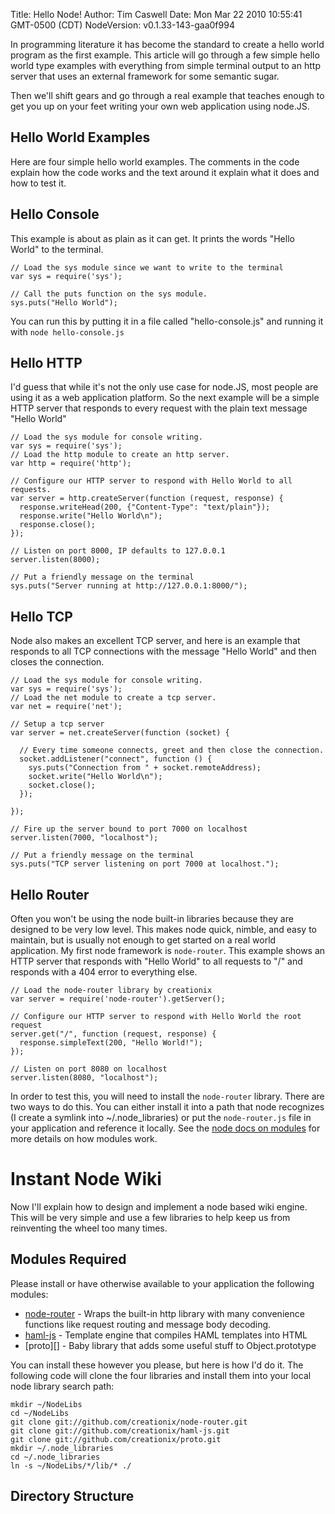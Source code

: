 Title: Hello Node!
Author: Tim Caswell
Date: Mon Mar 22 2010 10:55:41 GMT-0500 (CDT)
NodeVersion: v0.1.33-143-gaa0f994

In programming literature it has become the standard to create a hello world program as the first example.  This article will go through a few simple hello world type examples with everything from simple terminal output to an http server that uses an external framework for some semantic sugar.

Then we'll shift gears and go through a real example that teaches enough to get you up on your feet writing your own web application using node.JS.

## Hello World Examples

Here are four simple hello world examples. The comments in the code explain how the code works and the text around it explain what it does and how to test it.

## Hello Console

This example is about as plain as it can get. It prints the words "Hello World" to the terminal.

    // Load the sys module since we want to write to the terminal
    var sys = require('sys');

    // Call the puts function on the sys module.
    sys.puts("Hello World");

You can run this by putting it in a file called "hello-console.js" and running it with `node hello-console.js`

## Hello HTTP

I'd guess that while it's not the only use case for node.JS, most people are using it as a web application platform.  So the next example will be a simple HTTP server that responds to every request with the plain text message "Hello World"

    // Load the sys module for console writing.
    var sys = require('sys');
    // Load the http module to create an http server.
    var http = require('http');

    // Configure our HTTP server to respond with Hello World to all requests.
    var server = http.createServer(function (request, response) {
      response.writeHead(200, {"Content-Type": "text/plain"});
      response.write("Hello World\n");
      response.close();
    });

    // Listen on port 8000, IP defaults to 127.0.0.1
    server.listen(8000);

    // Put a friendly message on the terminal
    sys.puts("Server running at http://127.0.0.1:8000/");

## Hello TCP

Node also makes an excellent TCP server, and here is an example that responds to all TCP connections with the message "Hello World" and then closes the connection.

    // Load the sys module for console writing.
    var sys = require('sys');
    // Load the net module to create a tcp server.
    var net = require('net');

    // Setup a tcp server
    var server = net.createServer(function (socket) {
  
      // Every time someone connects, greet and then close the connection.
      socket.addListener("connect", function () {
        sys.puts("Connection from " + socket.remoteAddress);
        socket.write("Hello World\n");
        socket.close();
      });
  
    });

    // Fire up the server bound to port 7000 on localhost
    server.listen(7000, "localhost");

    // Put a friendly message on the terminal
    sys.puts("TCP server listening on port 7000 at localhost.");

## Hello Router

Often you won't be using the node built-in libraries because they are designed to be very low level.  This makes node quick, nimble, and easy to maintain, but is usually not enough to get started on a real world application.  My first node framework is `node-router`.  This example shows an HTTP server that responds with "Hello World" to all requests to "/" and responds with a 404 error to everything else.

    // Load the node-router library by creationix
    var server = require('node-router').getServer();

    // Configure our HTTP server to respond with Hello World the root request
    server.get("/", function (request, response) {
      response.simpleText(200, "Hello World!");
    });

    // Listen on port 8080 on localhost
    server.listen(8080, "localhost");

In order to test this, you will need to install the `node-router` library.  There are two ways to do this.  You can either install it into a path that node recognizes (I create a symlink into ~/.node_libraries) or put the `node-router.js` file in your application and reference it locally.  See the [node docs on modules][] for more details on how modules work.

# Instant Node Wiki

Now I'll explain how to design and implement a node based wiki engine.  This will be very simple and use a few libraries to help keep us from reinventing the wheel too many times.

## Modules Required

Please install or have otherwise available to your application the following modules:

 - [node-router][] - Wraps the built-in http library with many convenience functions like request routing and message body decoding.
 - [haml-js][] - Template engine that compiles HAML templates into HTML
 - [proto][] - Baby library that adds some useful stuff to Object.prototype

You can install these however you please, but here is how I'd do it.  The following code will clone the four libraries and install them into your local node library search path:

    mkdir ~/NodeLibs
    cd ~/NodeLibs
    git clone git://github.com/creationix/node-router.git
    git clone git://github.com/creationix/haml-js.git
    git clone git://github.com/creationix/proto.git
    mkdir ~/.node_libraries
    cd ~/.node_libraries
    ln -s ~/NodeLibs/*/lib/* ./

## Directory Structure



[node docs on modules]: http://nodejs.org/api.html#_modules
[node-router]: http://github.com/creationix/node-router
[haml-js]: http://github.com/creationix/haml-js
[less.js]: http://github.com/cloudhead/less.js
